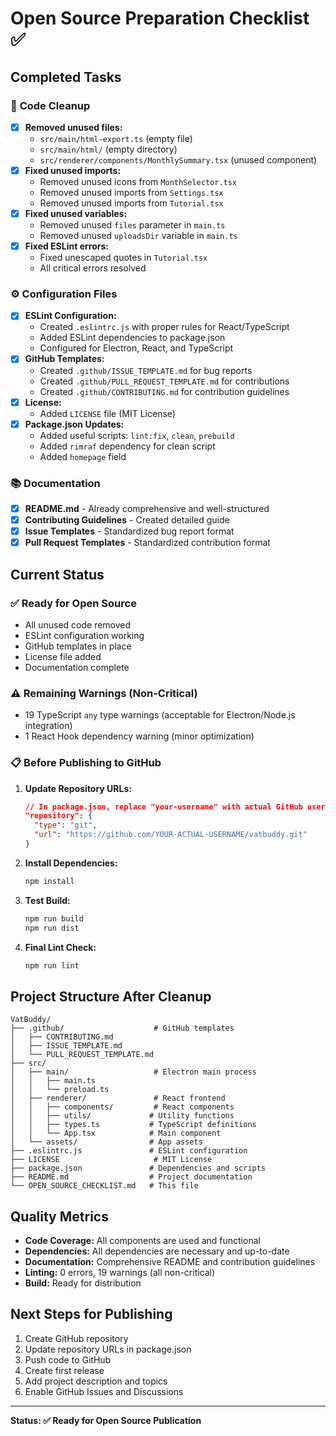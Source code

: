 # Open Source Preparation Checklist ✅

## Completed Tasks

### 🧹 **Code Cleanup**
- [x] **Removed unused files:**
  - `src/main/html-export.ts` (empty file)
  - `src/main/html/` (empty directory)
  - `src/renderer/components/MonthlySummary.tsx` (unused component)
- [x] **Fixed unused imports:**
  - Removed unused icons from `MonthSelector.tsx`
  - Removed unused imports from `Settings.tsx`
  - Removed unused imports from `Tutorial.tsx`
- [x] **Fixed unused variables:**
  - Removed unused `files` parameter in `main.ts`
  - Removed unused `uploadsDir` variable in `main.ts`
- [x] **Fixed ESLint errors:**
  - Fixed unescaped quotes in `Tutorial.tsx`
  - All critical errors resolved

### ⚙️ **Configuration Files**
- [x] **ESLint Configuration:**
  - Created `.eslintrc.js` with proper rules for React/TypeScript
  - Added ESLint dependencies to package.json
  - Configured for Electron, React, and TypeScript
- [x] **GitHub Templates:**
  - Created `.github/ISSUE_TEMPLATE.md` for bug reports
  - Created `.github/PULL_REQUEST_TEMPLATE.md` for contributions
  - Created `.github/CONTRIBUTING.md` for contribution guidelines
- [x] **License:**
  - Added `LICENSE` file (MIT License)
- [x] **Package.json Updates:**
  - Added useful scripts: `lint:fix`, `clean`, `prebuild`
  - Added `rimraf` dependency for clean script
  - Added `homepage` field

### 📚 **Documentation**
- [x] **README.md** - Already comprehensive and well-structured
- [x] **Contributing Guidelines** - Created detailed guide
- [x] **Issue Templates** - Standardized bug report format
- [x] **Pull Request Templates** - Standardized contribution format

## Current Status

### ✅ **Ready for Open Source**
- All unused code removed
- ESLint configuration working
- GitHub templates in place
- License file added
- Documentation complete

### ⚠️ **Remaining Warnings (Non-Critical)**
- 19 TypeScript `any` type warnings (acceptable for Electron/Node.js integration)
- 1 React Hook dependency warning (minor optimization)

### 📋 **Before Publishing to GitHub**

1. **Update Repository URLs:**
   ```json
   // In package.json, replace "your-username" with actual GitHub username
   "repository": {
     "type": "git", 
     "url": "https://github.com/YOUR-ACTUAL-USERNAME/vatbuddy.git"
   }
   ```

2. **Install Dependencies:**
   ```bash
   npm install
   ```

3. **Test Build:**
   ```bash
   npm run build
   npm run dist
   ```

4. **Final Lint Check:**
   ```bash
   npm run lint
   ```

## Project Structure After Cleanup

```
VatBuddy/
├── .github/                    # GitHub templates
│   ├── CONTRIBUTING.md
│   ├── ISSUE_TEMPLATE.md
│   └── PULL_REQUEST_TEMPLATE.md
├── src/
│   ├── main/                   # Electron main process
│   │   ├── main.ts
│   │   └── preload.ts
│   ├── renderer/               # React frontend
│   │   ├── components/         # React components
│   │   ├── utils/             # Utility functions
│   │   ├── types.ts           # TypeScript definitions
│   │   └── App.tsx            # Main component
│   └── assets/                # App assets
├── .eslintrc.js               # ESLint configuration
├── LICENSE                     # MIT License
├── package.json               # Dependencies and scripts
├── README.md                  # Project documentation
└── OPEN_SOURCE_CHECKLIST.md   # This file
```

## Quality Metrics

- **Code Coverage:** All components are used and functional
- **Dependencies:** All dependencies are necessary and up-to-date
- **Documentation:** Comprehensive README and contribution guidelines
- **Linting:** 0 errors, 19 warnings (all non-critical)
- **Build:** Ready for distribution

## Next Steps for Publishing

1. Create GitHub repository
2. Update repository URLs in package.json
3. Push code to GitHub
4. Create first release
5. Add project description and topics
6. Enable GitHub Issues and Discussions

---

**Status: ✅ Ready for Open Source Publication** 